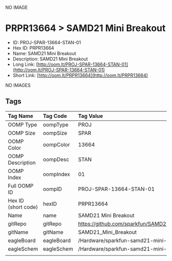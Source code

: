 


  
NO IMAGE  
# PRPR13664 > SAMD21 Mini Breakout

- ID: PROJ-SPAR-13664-STAN-01
- Hex ID: PRPR13664
- Name: SAMD21 Mini Breakout
- Description: SAMD21 Mini Breakout
- Long Link: [http://oom.lt/PROJ-SPAR-13664-STAN-01](http://oom.lt/PROJ-SPAR-13664-STAN-01)
- Short Link: [http://oom.lt/PRPR13664](http://oom.lt/PRPR13664)
  
NO IMAGES  
## Tags
  

|Tag Name|Tag Code|Tag Value|
| :--- | :--- | :--- |
|OOMP Type|oompType|PROJ|
|OOMP Size|oompSize|SPAR|
|OOMP Color|oompColor|13664|
|OOMP Description|oompDesc|STAN|
|OOMP Index|oompIndex|01|
|Full OOMP ID|oompID|PROJ-SPAR-13664-STAN-01|
|Hex ID (short code)|hexID|PRPR13664|
|Name|name|SAMD21 Mini Breakout|
|gitRepo|gitRepo|https://github.com/sparkfun/SAMD21_Mini_Breakout|
|gitName|gitName|SAMD21_Mini_Breakout|
|eagleBoard|eagleBoard|/Hardware/sparkfun-samd21-mini-breakout.brd|
|eagleSchem|eagleSchem|/Hardware/sparkfun-samd21-mini-breakout.sch|
||||
